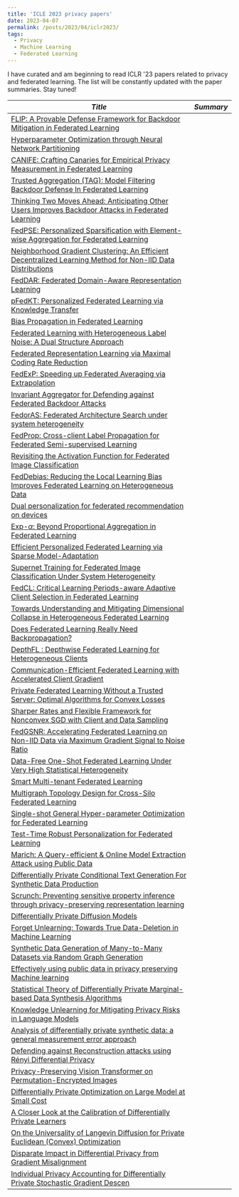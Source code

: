 ```yaml
---
title: 'ICLE 2023 privacy papers'
date: 2023-04-07
permalink: /posts/2023/04/iclr2023/
tags:
  - Privacy
  - Machine Learning
  - Federated Learning
---
```

I have curated and am beginning to read ICLR '23 papers related to privacy and federated learning.  The list will be constantly updated with the paper summaries. Stay tuned!  

|*Title*  |*Summary*  |
|---|---|
|[FLIP: A Provable Defense Framework for Backdoor Mitigation in Federated Learning](https://openreview.net/forum?id=Xo2E217_M4n)||
|[Hyperparameter Optimization through Neural Network Partitioning](https://openreview.net/forum?id=nAgdXgfmqj)||
|[CANIFE: Crafting Canaries for Empirical Privacy Measurement in Federated Learning](https://openreview.net/forum?id=Kf7Yyf4O0u)||
|[Trusted Aggregation (TAG): Model Filtering Backdoor Defense In Federated Learning](https://openreview.net/forum?id=4j7TG4gD_RM)||
|[Thinking Two Moves Ahead: Anticipating Other Users Improves Backdoor Attacks in Federated Learning](https://openreview.net/forum?id=B7HJ9KLFV9U)||
|[FedPSE: Personalized Sparsification with Element-wise Aggregation for Federated Learning](https://openreview.net/forum?id=OK6LV2q50l)||
|[Neighborhood Gradient Clustering: An Efficient Decentralized Learning Method for Non-IID Data Distributions](https://openreview.net/forum?id=9qgOs_IwRS3)||
|[FedDAR: Federated Domain-Aware Representation Learning](https://openreview.net/forum?id=6P9Y25Pljl6)||
|[pFedKT: Personalized Federated Learning via Knowledge Transfer](https://openreview.net/forum?id=Vx6G9W5M4sQ)||
|[Bias Propagation in Federated Learning](https://openreview.net/forum?id=V7CYzdruWdm)||
|[Federated Learning with Heterogeneous Label Noise: A Dual Structure Approach](https://openreview.net/forum?id=e4qmg9HQJPr)||
|[Federated Representation Learning via Maximal Coding Rate Reduction](https://openreview.net/forum?id=Rpo9dvNlEYW)||
|[FedExP: Speeding up Federated Averaging via Extrapolation](https://openreview.net/forum?id=IPrzNbddXV)||
|[Invariant Aggregator for Defending against Federated Backdoor Attacks](https://openreview.net/forum?id=3ZHX6_Mydd7)||
|[FedorAS: Federated Architecture Search under system heterogeneity](https://openreview.net/forum?id=t8Jk_Vo1jHS)||
|[FedProp: Cross-client Label Propagation for Federated Semi-supervised Learning](https://openreview.net/forum?id=JrVIWD81Z0u)||
|[Revisiting the Activation Function for Federated Image Classification](https://openreview.net/forum?id=hf6JLVbAog)||
|[FedDebias: Reducing the Local Learning Bias Improves Federated Learning on Heterogeneous Data](https://openreview.net/forum?id=m_thN8e6qrF)||
|[Dual personalization for federated recommendation on devices](https://openreview.net/forum?id=8VvQ4SpvZVi)||
|[Exp-$\alpha$: Beyond Proportional Aggregation in Federated Learning](https://openreview.net/forum?id=TTduM2sE0Ja)||
|[Efficient Personalized Federated Learning via Sparse Model-Adaptation](https://openreview.net/forum?id=3vOtC1t1kF)||
|[Supernet Training for Federated Image Classification Under System Heterogeneity](https://openreview.net/forum?id=K8oz8DyuJD)||
|[FedCL: Critical Learning Periods-aware Adaptive Client Selection in Federated Learning](https://openreview.net/forum?id=QCtizuT48D)||
|[Towards Understanding and Mitigating Dimensional Collapse in Heterogeneous Federated Learning](https://openreview.net/forum?id=EXnIyMVTL8s)||
|[Does Federated Learning Really Need Backpropagation?](https://openreview.net/forum?id=TYEY9qBqgfF)||
|[DepthFL : Depthwise Federated Learning for Heterogeneous Clients](https://openreview.net/forum?id=pf8RIZTMU58)||
|[Communication-Efficient Federated Learning with Accelerated Client Gradient](https://openreview.net/forum?id=de-_FHXQ4--)||
|[Private Federated Learning Without a Trusted Server: Optimal Algorithms for Convex Losses](https://openreview.net/forum?id=TVY6GoURrw)||
|[Sharper Rates and Flexible Framework for Nonconvex SGD with Client and Data Sampling](https://openreview.net/forum?id=En7lGmzT_x)||
|[FedGSNR: Accelerating Federated Learning on Non-IID Data via Maximum Gradient Signal to Noise Ratio](https://openreview.net/forum?id=RusKt9aoTON)||
|[Data-Free One-Shot Federated Learning Under Very High Statistical Heterogeneity](https://openreview.net/forum?id=_hb4vM3jspB)||
|[Smart Multi-tenant Federated Learning](https://openreview.net/forum?id=HkQ7Ompkpqe)||
|[Multigraph Topology Design for Cross-Silo Federated Learning](https://openreview.net/forum?id=oxGheSaaplr)||
|[Single-shot General Hyper-parameter Optimization for Federated Learning](https://openreview.net/forum?id=3RhuF8foyPW)||
|[Test-Time Robust Personalization for Federated Learning](https://openreview.net/forum?id=3aBuJEza5sq)||
|[Marich: A Query-efficient & Online Model Extraction Attack using Public Data](https://openreview.net/forum?id=kocBczDfBeT)||
|[Differentially Private Conditional Text Generation For Synthetic Data Production](https://openreview.net/forum?id=LUql3ZOFwFD)||
|[Scrunch: Preventing sensitive property inference through privacy-preserving representation learning](https://openreview.net/forum?id=mNk7mgWZcJa)||
|[Differentially Private Diffusion Models](https://openreview.net/forum?id=pX21pH4CsNB)||
|[Forget Unlearning: Towards True Data-Deletion in Machine Learning](https://openreview.net/forum?id=goLFJ0ZNwl)||
|[Synthetic Data Generation of Many-to-Many Datasets via Random Graph Generation](https://openreview.net/forum?id=Q120_4COf-K)||
|[Effectively using  public data in privacy preserving Machine learning](https://openreview.net/forum?id=5R96mIU85IW)||
|[Statistical Theory of Differentially Private Marginal-based Data Synthesis Algorithms](https://openreview.net/forum?id=hxUwnEGxW87)||
|[Knowledge Unlearning for Mitigating Privacy Risks in Language Models](https://openreview.net/forum?id=zAxuIJLb38)||
|[Analysis of differentially private synthetic data: a general measurement error approach](https://openreview.net/forum?id=Cn6JkFnKgPX)||
|[Defending against Reconstruction attacks using Rényi Differential Privacy](https://openreview.net/forum?id=e0GcQ9l4Dh)||
|[Privacy-Preserving Vision Transformer on Permutation-Encrypted Images](https://openreview.net/forum?id=eL1iX7DMnPI)||
|[Differentially Private Optimization on Large Model at Small Cost](https://openreview.net/forum?id=XfQlcpWESqV)||
|[A Closer Look at the Calibration of Differentially Private Learners](https://openreview.net/forum?id=fGm87trHel_)||
|[On the Universality of Langevin Diffusion for Private Euclidean (Convex) Optimization](https://openreview.net/forum?id=ZrJPdY5k6sg)||
|[Disparate Impact in Differential Privacy from Gradient Misalignment](https://openreview.net/forum?id=qLOaeRvteqbx)||
|[Individual Privacy Accounting for Differentially Private Stochastic Gradient Descen](https://openreview.net/forum?id=D4JQEKlTyG)||
